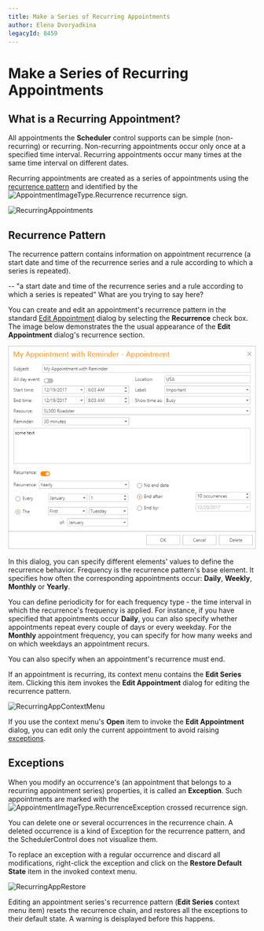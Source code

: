 ```yaml
---
title: Make a Series of Recurring Appointments
author: Elena Dvoryadkina
legacyId: 8459
---
```

# Make a Series of Recurring Appointments
## What is a Recurring Appointment?
All appointments the **Scheduler** control supports can be simple (non-recurring) or recurring. Non-recurring appointments occur only once at a specified time interval. Recurring appointments occur many times at the same time interval on different dates.

Recurring appointments are created as a series of appointments using the [recurrence pattern](#recurrencepattern) and identified by the ![AppointmentImageType.Recurrence](../../../images/img4572.png) recurrence sign.

![RecurringAppointments](../../../images/img12067.png)

## <a name="recurrencepattern"/>Recurrence Pattern
The recurrence pattern contains information on appointment recurrence (a start date and time of the recurrence series and a rule according to which a series is repeated).

-- "a start date and time of the recurrence series and a rule according to which a series is repeated" What are you trying to say here?

 You can create and edit an appointment's recurrence pattern in the standard [Edit Appointment](edit-an-appointment.md) dialog by selecting the **Recurrence** check box. The image below demonstrates the the usual appearance of the **Edit Appointment** dialog's recurrence section.

![EditAppRecurrence](../../../images/app-reminders.png)

In this dialog, you can specify different elements' values to define the recurrence behavior. Frequency is the recurrence pattern's base element. It specifies how often the corresponding appointments occur: **Daily**, **Weekly**, **Monthly** or **Yearly**.

You can define periodicity for for each frequency type - the time interval in which the recurrence's frequency is applied. For instance, if you have specified that appointments occur **Daily**, you can also specify whether appointments repeat every couple of days or every weekday. For the **Monthly** appointment frequency, you can specify for how many weeks and on which weekdays an appointment recurs.

You can also specify when an appointment's recurrence must end.

If an appointment is recurring, its context menu contains the **Edit Series** item. Clicking this item invokes the **Edit Appointment** dialog for editing the recurrence pattern.

![RecurringAppContextMenu](../../../images/img12068.png)

If you use the context menu's **Open** item to invoke the **Edit Appointment** dialog, you can edit only the current appointment to avoid raising [exceptions](#exceptions).

## <a name="exceptions"/>Exceptions
When you modify an occurrence's (an appointment that belongs to a recurring appointment series) properties, it is called an **Exception**. Such appointments are marked with the ![AppointmentImageType.RecurrenceException](../../../images/img4573.png) crossed recurrence sign.

You can delete one or several  occurrences in the recurrence chain. A deleted occurrence is a kind of Exception for the recurrence pattern, and the SchedulerControl does not visualize them.

To replace an exception with a regular occurrence and discard all modifications, right-click the exception and click on the **Restore Default State** item in the invoked context menu.

![RecurringAppRestore](../../../images/img12071.png)

Editing an appointment series's recurrence pattern (**Edit Series** context menu item) resets the recurrence chain, and restores all the exceptions to their default state. A warning is deisplayed before this happens.
